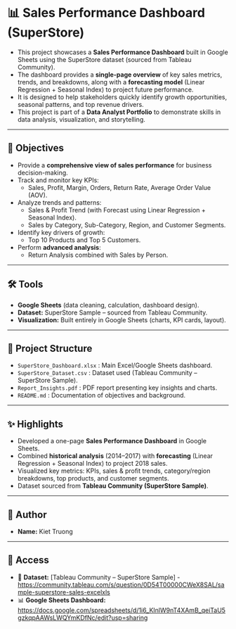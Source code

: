 # 📊 Sales Performance Dashboard (SuperStore)

- This project showcases a **Sales Performance Dashboard** built in Google Sheets using the SuperStore dataset (sourced from Tableau Community).  
- The dashboard provides a **single-page overview** of key sales metrics, trends, and breakdowns, along with a **forecasting model** (Linear Regression + Seasonal Index) to project future performance.  
- It is designed to help stakeholders quickly identify growth opportunities, seasonal patterns, and top revenue drivers.  
- This project is part of a **Data Analyst Portfolio** to demonstrate skills in data analysis, visualization, and storytelling.  

---

## 🎯 Objectives
- Provide a **comprehensive view of sales performance** for business decision-making.  
- Track and monitor key KPIs:
  - Sales, Profit, Margin, Orders, Return Rate, Average Order Value (AOV).  
- Analyze trends and patterns:
  - Sales & Profit Trend (with Forecast using Linear Regression + Seasonal Index).  
  - Sales by Category, Sub-Category, Region, and Customer Segments.  
- Identify key drivers of growth:
  - Top 10 Products and Top 5 Customers.  
- Perform **advanced analysis**:
  - Return Analysis combined with Sales by Person.  

---

## 🛠️ Tools
- **Google Sheets** (data cleaning, calculation, dashboard design).  
- **Dataset:** SuperStore Sample – sourced from Tableau Community.  
- **Visualization:** Built entirely in Google Sheets (charts, KPI cards, layout).  

---

## 📂 Project Structure
- `SuperStore_Dashboard.xlsx` : Main Excel/Google Sheets dashboard.  
- `SuperStore_Dataset.csv` : Dataset used (Tableau Community – SuperStore Sample).  
- `Report_Insights.pdf` : PDF report presenting key insights and charts.  
- `README.md` : Documentation of objectives and background.  

---

## ✨ Highlights
- Developed a one-page **Sales Performance Dashboard** in Google Sheets.  
- Combined **historical analysis** (2014–2017) with **forecasting** (Linear Regression + Seasonal Index) to project 2018 sales.  
- Visualized key metrics: KPIs, sales & profit trends, category/region breakdowns, top products, and customer segments.  
- Dataset sourced from **Tableau Community (SuperStore Sample)**.  

---

## 👤 Author
- **Name:** Kiet Truong  

---

## 🔗 Access
- 📂 **Dataset:** [Tableau Community – SuperStore Sample] - https://community.tableau.com/s/question/0D54T00000CWeX8SAL/sample-superstore-sales-excelxls
- 📊 **Google Sheets Dashboard:** https://docs.google.com/spreadsheets/d/1i6_KInlW9nT4XAmB_qeiTaU5gzkqpAAWsLWQYmKDfNc/edit?usp=sharing

